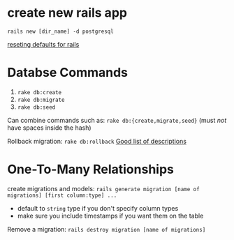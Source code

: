 # create new rails app
`rails new [dir_name] -d postgresql`

[reseting defaults for rails](https://www.natashatherobot.com/how-to-configure-your-rails-defaults/)

# Databse Commands
1. `rake db:create`
2. `rake db:migrate`
3. `rake db:seed`

Can combine commands such as: `rake db:{create,migrate,seed}` (must *not* have spaces inside the hash)

Rollback migration: `rake db:rollback`
[Good list of descriptions](http://stackoverflow.com/a/10302357/6761672)

# One-To-Many Relationships
create migrations and models:
`rails generate migration [name of migrations] [first column:type] ...`
* default to `string` type if you don't specify column types
* make sure you include timestamps if you want them on the table

Remove a migration: `rails destroy migration [name of migrations]`


